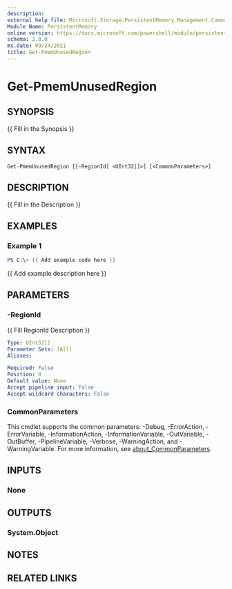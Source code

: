 ```yaml
---
description: 
external help file: Microsoft.Storage.PersistentMemory.Management.Commands.dll-Help.xml
Module Name: PersistentMemory
online version: https://docs.microsoft.com/powershell/module/persistentmemory/get-pmemUnusedregion?view=windowsserver2022-ps&wt.mc_id=ps-gethelp
schema: 2.0.0
ms.date: 09/24/2021
title: Get-PmemUnusedRegion
---
```


# Get-PmemUnusedRegion

## SYNOPSIS
{{ Fill in the Synopsis }}

## SYNTAX

```
Get-PmemUnusedRegion [[-RegionId] <UInt32[]>] [<CommonParameters>]
```

## DESCRIPTION
{{ Fill in the Description }}

## EXAMPLES

### Example 1
```powershell
PS C:\> {{ Add example code here }}
```

{{ Add example description here }}

## PARAMETERS

### -RegionId
{{ Fill RegionId Description }}

```yaml
Type: UInt32[]
Parameter Sets: (All)
Aliases:

Required: False
Position: 0
Default value: None
Accept pipeline input: False
Accept wildcard characters: False
```

### CommonParameters
This cmdlet supports the common parameters: -Debug, -ErrorAction, -ErrorVariable, -InformationAction, -InformationVariable, -OutVariable, -OutBuffer, -PipelineVariable, -Verbose, -WarningAction, and -WarningVariable. For more information, see [about_CommonParameters](http://go.microsoft.com/fwlink/?LinkID=113216).

## INPUTS

### None

## OUTPUTS

### System.Object
## NOTES

## RELATED LINKS

